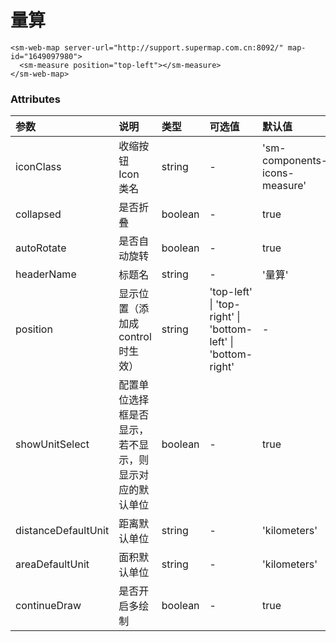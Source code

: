 # 量算

<sm-iframe src="http://iclient.supermap.io/examples/mapboxgl/components_measure_vue.html"></sm-iframe>

```vue
<sm-web-map server-url="http://support.supermap.com.cn:8092/" map-id="1649097980">
  <sm-measure position="top-left"></sm-measure>
</sm-web-map>
```

### Attributes

| 参数                | 说明                                                   | 类型    | 可选值                                                       | 默认值                      |
| :------------------ | :----------------------------------------------------- | :------ | :----------------------------------------------------------- | :-------------------------- |
| iconClass           | 收缩按钮 Icon 类名                                     | string  | -                                                            | 'sm-components-icons-measure' |
| collapsed           | 是否折叠                                               | boolean | -                                                            | true                        |
| autoRotate          | 是否自动旋转                                           | boolean | -                                                            | true                        |
| headerName          | 标题名                                                 | string  | -                                                            | '量算'                      |
| position            | 显示位置（添加成 control 时生效）                      | string  | 'top-left' \| 'top-right' \| 'bottom-left' \| 'bottom-right' | -                           |
| showUnitSelect      | 配置单位选择框是否显示，若不显示，则显示对应的默认单位 | boolean | -                                                            | true                        |
| distanceDefaultUnit | 距离默认单位                                           | string  | -                                                            | 'kilometers'                  |
| areaDefaultUnit     | 面积默认单位                                           | string  | -                                                            | 'kilometers'                  |
| continueDraw        | 是否开启多绘制                                         | boolean | -                                                            | true                        |
